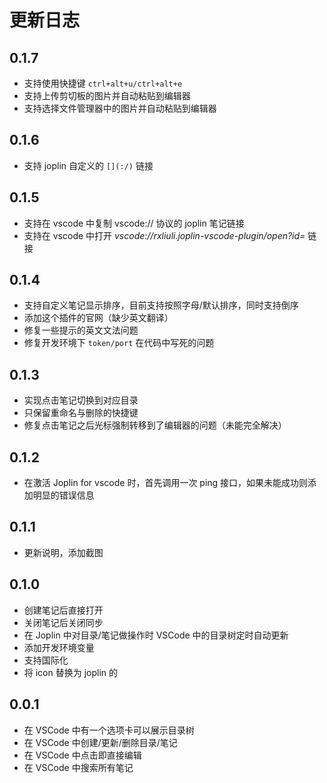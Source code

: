 # 更新日志

## 0.1.7

- 支持使用快捷键 `ctrl+alt+u/ctrl+alt+e`
- 支持上传剪切板的图片并自动粘贴到编辑器
- 支持选择文件管理器中的图片并自动粘贴到编辑器

## 0.1.6

- 支持 joplin 自定义的 `[](:/)` 链接

## 0.1.5

- 支持在 vscode 中复制 vscode:// 协议的 joplin 笔记链接
- 支持在 vscode 中打开 _vscode://rxliuli.joplin-vscode-plugin/open?id=_ 链接

## 0.1.4

- 支持自定义笔记显示排序，目前支持按照字母/默认排序，同时支持倒序
- 添加这个插件的官网（缺少英文翻译）
- 修复一些提示的英文文法问题
- 修复开发环境下 `token/port` 在代码中写死的问题

## 0.1.3

- 实现点击笔记切换到对应目录
- 只保留重命名与删除的快捷键
- 修复点击笔记之后光标强制转移到了编辑器的问题（未能完全解决）

## 0.1.2

- 在激活 Joplin for vscode 时，首先调用一次 ping 接口，如果未能成功则添加明显的错误信息

## 0.1.1

- 更新说明，添加截图

## 0.1.0

- 创建笔记后直接打开
- 关闭笔记后关闭同步
- 在 Joplin 中对目录/笔记做操作时 VSCode 中的目录树定时自动更新
- 添加开发环境变量
- 支持国际化
- 将 icon 替换为 joplin 的

## 0.0.1

- 在 VSCode 中有一个选项卡可以展示目录树
- 在 VSCode 中创建/更新/删除目录/笔记
- 在 VSCode 中点击即直接编辑
- 在 VSCode 中搜索所有笔记
